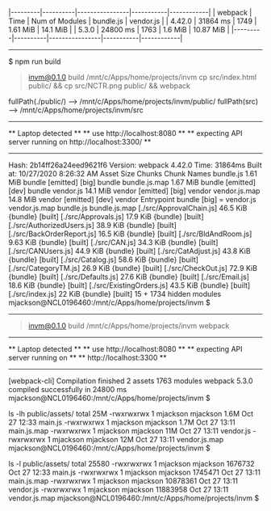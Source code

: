 
|---------|----------|----------------|-----------|------------|
| webpack | Time     | Num of Modules | bundle.js | vendor.js  |
| 4.42.0  | 31864 ms |      1749      |  1.61 MiB |  14.1 MiB  |
| 5.3.0   | 24800 ms |      1763      |  1.6  MiB |  10.87 MiB |
|---------|----------|----------------|-----------|------------|


-----------

$ npm run build

> invm@0.1.0 build /mnt/c/Apps/home/projects/invm
> cp src/index.html public/ && cp src/NCTR.png public/ && webpack

fullPath(./public/) --> /mnt/c/Apps/home/projects/invm/public/
fullPath(src) --> /mnt/c/Apps/home/projects/invm/src
*************************************************************
**                    Laptop detected                      **
** use http://localhost:8080                         **
** expecting API server running on http://localhost:3300/ **
*************************************************************
Hash: 2b14ff26a24eed9621f6
Version: webpack 4.42.0
Time: 31864ms
Built at: 10/27/2020 8:26:32 AM
        Asset      Size  Chunks                          Chunk Names
    bundle.js  1.61 MiB  bundle  [emitted]        [big]  bundle
bundle.js.map  1.67 MiB  bundle  [emitted] [dev]         bundle
    vendor.js  14.1 MiB  vendor  [emitted]        [big]  vendor
vendor.js.map  14.8 MiB  vendor  [emitted] [dev]         vendor
Entrypoint bundle [big] = vendor.js vendor.js.map bundle.js bundle.js.map
[./src/ApprovalChain.js] 46.5 KiB {bundle} [built]
[./src/Approvals.js] 17.9 KiB {bundle} [built]
[./src/AuthorizedUsers.js] 38.9 KiB {bundle} [built]
[./src/BackOrderReport.js] 16.5 KiB {bundle} [built]
[./src/BldAndRoom.js] 9.63 KiB {bundle} [built]
[./src/CAN.js] 34.3 KiB {bundle} [built]
[./src/CANUsers.js] 44.9 KiB {bundle} [built]
[./src/CatAdjust.js] 43.8 KiB {bundle} [built]
[./src/Catalog.js] 58.6 KiB {bundle} [built]
[./src/CategoryTM.js] 26.9 KiB {bundle} [built]
[./src/CheckOut.js] 72.9 KiB {bundle} [built]
[./src/Defaults.js] 27.6 KiB {bundle} [built]
[./src/Email.js] 18.6 KiB {bundle} [built]
[./src/ExistingOrders.js] 43.5 KiB {bundle} [built]
[./src/index.js] 22 KiB {bundle} [built]
  15 + 1734 hidden modules
mjackson@NCL0196460:/mnt/c/Apps/home/projects/invm
$

---------------

> invm@0.1.0 build /mnt/c/Apps/home/projects/invm
> webpack

******************************************
**          Laptop detected             **
** use http://localhost:8080            **
** expecting API server running on      **
**   http://localhost:3300              **
******************************************
[webpack-cli] Compilation finished
2 assets
1763 modules
webpack 5.3.0 compiled successfully in 24800 ms
mjackson@NCL0196460:/mnt/c/Apps/home/projects/invm
$

ls -lh public/assets/
total 25M
-rwxrwxrwx 1 mjackson mjackson 1.6M Oct 27 12:33 main.js
-rwxrwxrwx 1 mjackson mjackson 1.7M Oct 27 13:11 main.js.map
-rwxrwxrwx 1 mjackson mjackson  11M Oct 27 13:11 vendor.js
-rwxrwxrwx 1 mjackson mjackson  12M Oct 27 13:11 vendor.js.map
mjackson@NCL0196460:/mnt/c/Apps/home/projects/invm
$

ls -l public/assets/
total 25580
-rwxrwxrwx 1 mjackson mjackson  1676732 Oct 27 12:33 main.js
-rwxrwxrwx 1 mjackson mjackson  1745471 Oct 27 13:11 main.js.map
-rwxrwxrwx 1 mjackson mjackson 10878361 Oct 27 13:11 vendor.js
-rwxrwxrwx 1 mjackson mjackson 11883958 Oct 27 13:11 vendor.js.map
mjackson@NCL0196460:/mnt/c/Apps/home/projects/invm
$
